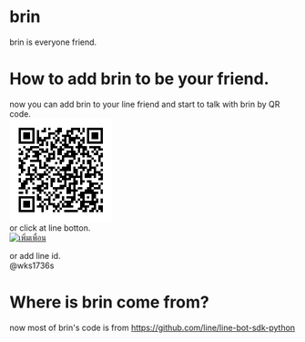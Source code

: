 # brin
brin is everyone friend.

# How to add brin to be your friend.
now you can add brin to your line friend and start to talk with brin by QR code.<br />
![alt text](https://github.com/isbig/brin/blob/master/Picture/brin%20qr%20code.png?raw=true)<br />
or click at line botton.<br />
<a href="https://line.me/R/ti/p/%40wks1736s"><img height="36" border="0" alt="เพิ่มเพื่อน" src="https://scdn.line-apps.com/n/line_add_friends/btn/en.png"></a><br />

or add line id.<br />
@wks1736s

# Where is brin come from?
now most of brin's code is from 
https://github.com/line/line-bot-sdk-python
